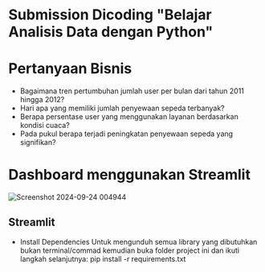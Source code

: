 # Submission Dicoding "Belajar Analisis Data dengan Python"

# Pertanyaan Bisnis
- Bagaimana tren pertumbuhan jumlah user per bulan dari tahun 2011 hingga 2012?
- Hari apa yang memiliki jumlah penyewaan sepeda terbanyak?
- Berapa persentase user yang menggunakan layanan berdasarkan kondisi cuaca?
- Pada pukul berapa terjadi peningkatan penyewaan sepeda yang signifikan?

# Dashboard menggunakan Streamlit
![Screenshot 2024-09-24 004944](https://github.com/user-attachments/assets/3a25bddc-486d-48a1-8ffa-1581776846a0)

## Streamlit
- Install Dependencies
Untuk mengunduh semua library yang dibutuhkan bukan terminal/commad kemudian buka folder project ini dan ikuti langkah selanjutnya:
pip install -r requirements.txt
